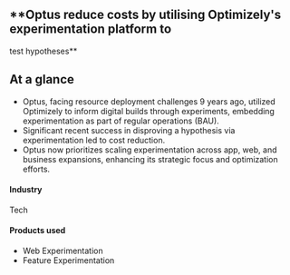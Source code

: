 ## \*\*Optus reduce costs by utilising Optimizely's experimentation platform to

test hypotheses\*\*

## At a glance

- Optus, facing resource deployment challenges 9 years ago, utilized Optimizely to inform digital builds through experiments, embedding experimentation as part of regular operations (BAU).
- Significant recent success in disproving a hypothesis via experimentation led to cost reduction.
- Optus now prioritizes scaling experimentation across app, web, and business expansions, enhancing its strategic focus and optimization efforts.

#### Industry

Tech

#### Products used

- Web Experimentation
- Feature Experimentation
